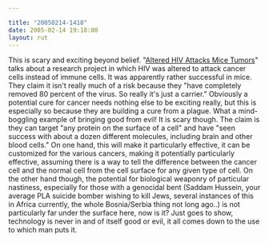 ```yaml
---

title: "20050214-1418"
date: 2005-02-14 19:18:00
layout: rut
---
```


This is scary and exciting beyond belief.  "<a href="http://www.wired.com/news/medtech/0,1286,66579,00.html?tw=wn_tophead_1">Altered
HIV Attacks Mice Tumors</a>" talks about a research project in which
HIV was altered to attack cancer cells instead of immune cells.
It was apparently rather successful in mice.  They claim it isn't
really much of a risk because they "have completely removed 80
percent of the virus. So really it's just a carrier."  Obviously a
potential cure for cancer needs nothing else to be exciting really,
but this is especially so because they are building a cure from
a plague.  What a mind-boggling example of bringing good from evil!
It is scary though.  The claim is they can target "any protein on
the surface of a cell" and have "seen success with about a dozen
different molecules, including brain and other blood cells."
On one hand, this will make it particularly effective, it can
be customized for the various cancers, making it potentially
particularly effective, assuming there is a way to tell the
difference between the cancer cell and the normal cell from the
cell surface for any given type of cell.  On the other hand though,
the potential for biological weaponry of particular nastiness,
especially for those with a genocidal bent (Saddam Hussein, your
average PLA suicide bomber wishing to kill Jews, several instances
of this in Africa currently, the whole Bosnia/Serbia thing not long
ago..) is not particularly far under the surface here, now is it?
Just goes to show, technology is never in and of itself good or evil,
it all comes down to the use to which man puts it.

